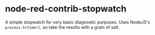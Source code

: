 # node-red-contrib-stopwatch
A simple stopwatch for very basic diagnostic purposes.
Uses NodeJS's `process.hrtime()`, so take the results with a grain of salt.
